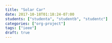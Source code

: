 ```yaml
---
title: "Solar Car"
date: 2017-10-18T01:18:24-07:00
students: ["studenta", "studentb", "studentc"]
categories: ["org-project"]
tags: ["ieee"]
draft: true
---
```


